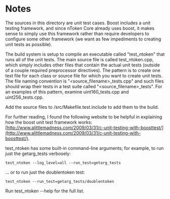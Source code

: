 # Notes
The sources in this directory are unit test cases.  Boost includes a
unit testing framework, and since nToken Core already uses boost, it makes
sense to simply use this framework rather than require developers to
configure some other framework (we want as few impediments to creating
unit tests as possible).

The build system is setup to compile an executable called "test_ntoken"
that runs all of the unit tests.  The main source file is called
test_ntoken.cpp, which simply includes other files that contain the
actual unit tests (outside of a couple required preprocessor
directives).  The pattern is to create one test file for each class or
source file for which you want to create unit tests.  The file naming
convention is "<source_filename>_tests.cpp" and such files should wrap
their tests in a test suite called "<source_filename>_tests".  For an
examples of this pattern, examine uint160_tests.cpp and
uint256_tests.cpp.

Add the source files to /src/Makefile.test.include to add them to the build.

For further reading, I found the following website to be helpful in
explaining how the boost unit test framework works:
[http://www.alittlemadness.com/2009/03/31/c-unit-testing-with-boosttest/](http://www.alittlemadness.com/2009/03/31/c-unit-testing-with-boosttest/).

test_ntoken has some built-in command-line arguments; for
example, to run just the getarg_tests verbosely:

    test_ntoken --log_level=all --run_test=getarg_tests

... or to run just the doublentoken test:

    test_ntoken --run_test=getarg_tests/doublentoken

Run  test_ntoken --help   for the full list.

